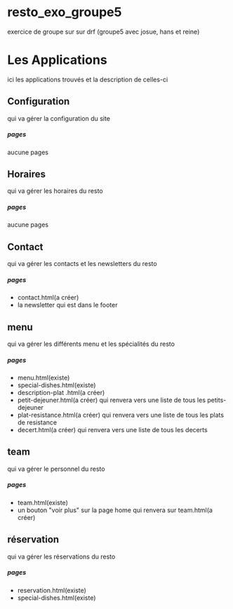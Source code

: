 # resto_exo_groupe5
exercice de groupe sur sur drf (groupe5 avec josue, hans et reine) 

# Les Applications
ici les applications trouvés et la description de celles-ci

## Configuration
qui va gérer la configuration du site
##### pages
aucune pages

## Horaires
qui va gérer les horaires du resto
##### pages
aucune pages

## Contact
qui va gérer les contacts et les newsletters du resto
##### pages
* contact.html(a créer)
* la newsletter qui est dans le footer

## menu
qui va gérer les différents menu et les spécialités du resto
##### pages
* menu.html(existe)
* special-dishes.html(existe)
* description-plat .html(a créer)
* petit-dejeuner.html(a créer) qui renvera vers une liste de tous les petits-dejeuner
* plat-resistance.html(a créer) qui renvera vers une liste de tous les plats de resistance
* decert.html(a créer) qui renvera vers une liste de tous les decerts

## team
qui va gérer le personnel du resto
##### pages
* team.html(existe)
* un bouton "voir plus" sur la page home qui renvera sur team.html(a créer)

## réservation
qui va gérer les réservations du resto
##### pages
* reservation.html(existe)
* special-dishes.html(existe)

